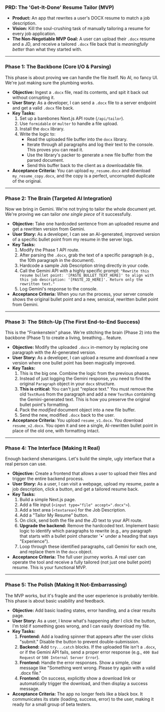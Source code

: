 ### **PRD: The 'Get-It-Done' Resume Tailor (MVP)**

- **Product:** An app that rewrites a user's DOCX resume to match a job description.
- **Vision:** Kill the soul-crushing task of manually tailoring a resume for every job application.
- **The Non-Negotiable MVP Goal:** A user can upload their `.docx` resume and a JD, and receive a tailored `.docx` file back that is _meaningfully better_ than what they started with.

---

### **Phase 1: The Backbone (Core I/O & Parsing)**

This phase is about proving we can handle the file itself. No AI, no fancy UI. We're just making sure the plumbing works.

- **Objective:** Ingest a `.docx` file, read its contents, and spit it back out without corrupting it.
- **User Story:** As a developer, I can send a `.docx` file to a server endpoint and get a valid `.docx` file back.
- **Key Tasks:**
  1.  Set up a barebones Next.js API route (`/api/tailor`).
  2.  Use `formidable` or `multer` to handle a file upload.
  3.  Install the `docx` library.
  4.  Write the logic to:
      - Read the uploaded file buffer into the `docx` library.
      - Iterate through all paragraphs and log their text to the console. This proves you can read it.
      - Use the library's packer to generate a new file buffer from the parsed document.
      - Send this buffer back to the client as a downloadable file.
- **Acceptance Criteria:** You can upload `my_resume.docx` and download `my_resume_copy.docx`, and the copy is a perfect, uncorrupted duplicate of the original.

---

### **Phase 2: The Brain (Targeted AI Integration)**

Now we bring in Gemini. We're not trying to tailor the whole document yet. We're proving we can tailor _one single piece_ of it successfully.

- **Objective:** Take one hardcoded sentence from an uploaded resume and get a rewritten version from Gemini.
- **User Story:** As a developer, I can see an AI-generated, improved version of a specific bullet point from my resume in the server logs.
- **Key Tasks:**
  1.  Modify the Phase 1 API route.
  2.  After parsing the `.docx`, grab the text of a specific paragraph (e.g., the 10th paragraph in the document).
  3.  Hardcode a sample Job Description string directly in your code.
  4.  Call the Gemini API with a highly specific prompt: `"Rewrite this resume bullet point: '[PASTE_BULLET_TEXT_HERE]' to align with this job description: '[PASTE_JD_HERE]'. Return only the rewritten text."`
  5.  Log Gemini's response to the console.
- **Acceptance Criteria:** When you run the process, your server console shows the original bullet point and a new, sensical, rewritten bullet point from Gemini.

---

### **Phase 3: The Stitch-Up (The First End-to-End Success)**

This is the "Frankenstein" phase. We're stitching the brain (Phase 2) into the backbone (Phase 1) to create a living, breathing... feature.

- **Objective:** Modify the uploaded `.docx` in-memory by replacing one paragraph with the AI-generated version.
- **User Story:** As a developer, I can upload a resume and download a new version where one bullet point has been magically improved.
- **Key Tasks:**
  1.  This is the big one. Combine the logic from the previous phases.
  2.  Instead of just logging the Gemini response, you need to find the original `Paragraph` object in your `docx` structure.
  3.  **This is critical:** You can't just "replace text." You must remove the old `TextRun`s from the paragraph and add a new `TextRun` containing the Gemini-generated text. This is how you preserve the original bullet point's formatting.
  4.  Pack the _modified_ document object into a new file buffer.
  5.  Send the new, modified `.docx` back to the user.
- **Acceptance Criteria:** You upload `resume_v1.docx`. You download `resume_v2.docx`. You open it and see a single, AI-rewritten bullet point in place of the old one, with formatting intact.

---

### **Phase 4: The Interface (Making It Real)**

Enough backend shenanigans. Let's build the simple, ugly interface that a real person can use.

- **Objective:** Create a frontend that allows a user to upload their files and trigger the entire backend process.
- **User Story:** As a user, I can visit a webpage, upload my resume, paste a job description, click a button, and get a tailored resume back.
- **Key Tasks:**
  1.  Build a simple Next.js page.
  2.  Add a file input (`<input type="file" accept=".docx">`).
  3.  Add a text area (`<textarea>`) for the Job Description.
  4.  Add a "Tailor My Resume" button.
  5.  On click, send both the file and the JD text to your API route.
  6.  **Upgrade the backend:** Remove the hardcoded text. Implement basic logic to identify which paragraphs to rewrite (e.g., any paragraph that starts with a bullet point character '•' under a heading that says "Experience").
  7.  Loop through these identified paragraphs, call Gemini for each one, and replace them in the `docx` object.
- **Acceptance Criteria:** The full user journey works. A real user can operate the tool and receive a fully tailored (not just one bullet point) resume. This is your functional MVP.

---

### **Phase 5: The Polish (Making It Not-Embarrassing)**

The MVP works, but it's fragile and the user experience is probably terrible. This phase is about basic usability and feedback.

- **Objective:** Add basic loading states, error handling, and a clear results page.
- **User Story:** As a user, I know what's happening after I click the button, I'm told if something goes wrong, and I can easily download my file.
- **Key Tasks:**
  1.  **Frontend:** Add a loading spinner that appears after the user clicks "submit." Disable the button to prevent double-submission.
  2.  **Backend:** Add `try...catch` blocks. If the uploaded file isn't a `.docx`, or if the Gemini API fails, send a proper error response (e.g., `400 Bad Request` or `500 Internal Server Error`).
  3.  **Frontend:** Handle the error responses. Show a simple, clear message like "Something went wrong. Please try again with a valid .docx file."
  4.  **Frontend:** On success, explicitly show a download link or automatically trigger the download, and then display a success message.
- **Acceptance Criteria:** The app no longer feels like a black box. It communicates its state (loading, success, error) to the user, making it ready for a small group of beta testers.
